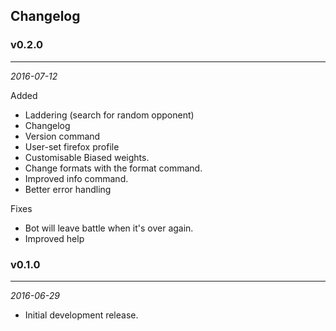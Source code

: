 ## Changelog ##


### **v0.2.0** ###
----
_2016-07-12_

Added

* Laddering (search for random opponent)
* Changelog
* Version command
* User-set firefox profile
* Customisable Biased weights.
* Change formats with the format command.
* Improved info command.
* Better error handling


Fixes

* Bot will leave battle when it's over again.
* Improved help



### **v0.1.0** ###
----
*2016-06-29*

* Initial development release.



